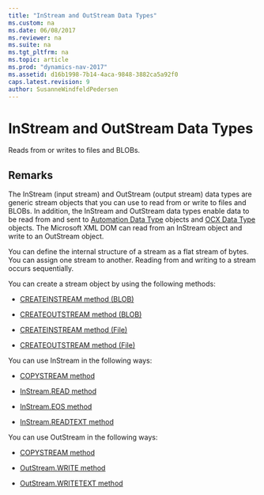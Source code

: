 ```yaml
---
title: "InStream and OutStream Data Types"
ms.custom: na
ms.date: 06/08/2017
ms.reviewer: na
ms.suite: na
ms.tgt_pltfrm: na
ms.topic: article
ms.prod: "dynamics-nav-2017"
ms.assetid: d16b1998-7b14-4aca-9848-3882ca5a92f0
caps.latest.revision: 9
author: SusanneWindfeldPedersen
---
```

# InStream and OutStream Data Types
Reads from or writes to files and BLOBs.  
  
## Remarks  
 The InStream (input stream) and OutStream (output stream) data types are generic stream objects that you can use to read from or write to files and BLOBs. In addition, the InStream and OutStream data types enable data to be read from and sent to [Automation Data Type](Automation-Data-Type.md) objects and [OCX Data Type](OCX-Data-Type.md) objects. The Microsoft XML DOM can read from an InStream object and write to an OutStream object.  
  
 You can define the internal structure of a stream as a flat stream of bytes. You can assign one stream to another. Reading from and writing to a stream occurs sequentially.  
  
 You can create a stream object by using the following methods:  
  
-   [CREATEINSTREAM method \(BLOB\)](../methods/devenv-CREATEINSTREAM-method-BLOB.md)  
  
-   [CREATEOUTSTREAM method \(BLOB\)](../methods/devenv-CREATEOUTSTREAM-method-BLOB.md)  
  
-   [CREATEINSTREAM method \(File\)](../methods/devenv-CREATEINSTREAM-method-File.md)  
  
-   [CREATEOUTSTREAM method \(File\)](../methods/devenv-CREATEOUTSTREAM-method-File.md)  
  
 You can use InStream in the following ways:  
  
-   [COPYSTREAM method](../methods/devenv-COPYSTREAM-method.md)  
  
-   [InStream.READ method](../methods/devenv-InStream.READ-method.md)  
  
-   [InStream.EOS method](../methods/devenv-InStream.EOS-method.md)  
  
-   [InStream.READTEXT method](../methods/devenv-InStream.READTEXT-method.md)  
  
 You can use OutStream in the following ways:  
  
-   [COPYSTREAM method](../methods/devenv-COPYSTREAM-method.md)  
  
-   [OutStream.WRITE method](../methods/devenv-OutStream-WRITE-method.md)  
  
-   [OutStream.WRITETEXT method](../methods/devenv-OutStream-WRITETEXT-method.md)